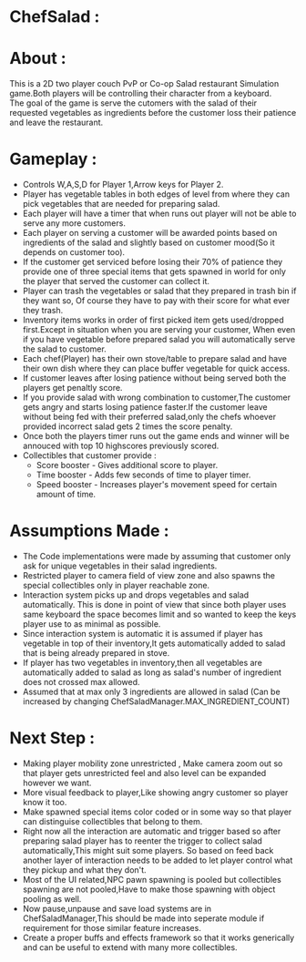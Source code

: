 # ChefSalad :

# About :
  This is a 2D two player couch PvP or Co-op Salad restaurant Simulation game.Both players will be controlling their character from a keyboard.<br>
  The goal of the game is serve the cutomers with the salad of their requested vegetables as ingredients before the customer loss their patience and leave the restaurant.
  
# Gameplay :
  * Controls W,A,S,D for Player 1,Arrow keys for Player 2.
  * Player has vegetable tables in both edges of level from where they can pick vegetables that are needed for preparing salad.
  * Each player will have a timer that when runs out player will not be able to serve any more customers.
  * Each player on serving a customer will be awarded points based on ingredients of the salad and slightly based on customer mood(So it depends on customer too).
  * If the customer get serviced before losing their 70% of patience they provide one of three special items that gets spawned in world for only the player that served the customer can collect it.
  * Player can trash the vegetables or salad that they prepared in trash bin if they want so, Of course they have to pay with their score for what ever they trash.
  * Inventory items works in order of first picked item gets used/dropped first.Except in situation when you are serving your customer, When even if you have vegetable before prepared salad you will automatically serve the salad to customer.
  * Each chef(Player) has their own stove/table to prepare salad and have their own dish where they can place buffer vegetable for quick access.
  * If customer leaves after losing patience without being served both the players get penaltly score.
  * If you provide salad with wrong combination to customer,The customer gets angry and starts losing patience faster.If the customer leave without being fed with their preferred salad,only the chefs whoever provided incorrect salad gets 2 times the score penalty.
  * Once both the players timer runs out the game ends and winner will be annouced with top 10 highscores previously scored.
  * Collectibles that customer provide :
      * Score booster - Gives additional score to player.
      * Time booster - Adds few seconds of time to player timer.
      * Speed booster - Increases player's movement speed for certain amount of time.
      
# Assumptions Made :
  * The Code implementations were made by assuming that customer only ask for unique vegetables in their salad ingredients.
  * Restricted player to camera field of view zone and also spawns the special collectibles only in player reachable zone.
  * Interaction system picks up and drops vegetables and salad automatically. This is done in point of view that since both player uses same keyboard the space becomes limit and so wanted to keep the keys player use to as minimal as possible.
  * Since interaction system is automatic it is assumed if player has vegetable in top of their inventory,It gets automatically added to salad that is being already prepared in stove.
  * If player has two vegetables in inventory,then all vegetables are automatically added to salad as long as salad's number of ingredient does not crossed max allowed.
  * Assumed that at max only 3 ingredients are allowed in salad (Can be increased by changing ChefSaladManager.MAX_INGREDIENT_COUNT)

# Next Step :
  * Making player mobility zone unrestricted , Make camera zoom out so that player gets unrestricted feel and also level can be expanded however we want.
  *	More visual feedback to player,Like showing angry customer so player know it too.
  * Make spawned special items color coded or in some way so that player can distinguise collectibles that belong to them.
  * Right now all the interaction are automatic and trigger based so after preparing salad player has to reenter the trigger to collect salad automatically,This might suit some players. So based on feed back another layer of interaction needs to be added to let player control what they pickup and what they don't.
  *	Most of the UI related,NPC pawn spawning is pooled but collectibles spawning are not pooled,Have to make those spawning with object pooling as well.
  *	Now pause,unpause and save load systems are in ChefSaladManager,This should be made into seperate module if requirement for those similar feature increases.
  * Create a proper buffs and effects framework so that it works generically and can be useful to extend with many more collectibles.
